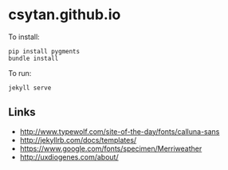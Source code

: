 csytan.github.io
================

To install:

    pip install pygments
    bundle install

To run:

    jekyll serve


## Links 
- http://www.typewolf.com/site-of-the-day/fonts/calluna-sans
- http://jekyllrb.com/docs/templates/
- https://www.google.com/fonts/specimen/Merriweather
- http://uxdiogenes.com/about/